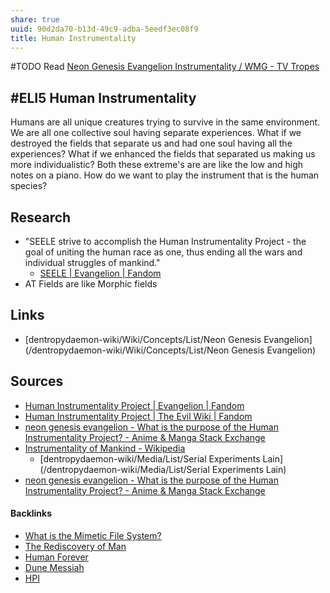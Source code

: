 ```yaml
---
share: true
uuid: 90d2da70-b13d-49c9-adba-5eedf3ec08f9
title: Human Instrumentality
---
```

#TODO Read [Neon Genesis Evangelion Instrumentality / WMG - TV Tropes](https://tvtropes.org/pmwiki/pmwiki.php/WMG/NeonGenesisEvangelionInstrumentality)

## #ELI5 Human Instrumentality

Humans are all unique creatures trying to survive in the same environment. We are all one collective soul having separate experiences. What if we destroyed the fields that separate us and had one soul having all the experiences? What if we enhanced the fields that separated us making us more individualistic? Both these extreme's are are like the low and high notes on a piano. How do we want to play the instrument that is the human species?

## Research

* "SEELE strive to accomplish the Human Instrumentality Project - the goal of uniting the human race as one, thus ending all the wars and individual struggles of mankind."
  * [SEELE | Evangelion | Fandom](https://evangelion.fandom.com/wiki/SEELE)
* AT Fields are like Morphic fields

## Links

* [dentropydaemon-wiki/Wiki/Concepts/List/Neon Genesis Evangelion](/dentropydaemon-wiki/Wiki/Concepts/List/Neon Genesis Evangelion)

## Sources

* [Human Instrumentality Project | Evangelion | Fandom](https://evangelion.fandom.com/wiki/Human_Instrumentality_Project)
* [Human Instrumentality Project | The Evil Wiki | Fandom](https://evil.fandom.com/wiki/Human_Instrumentality_Project)
* [neon genesis evangelion - What is the purpose of the Human Instrumentality Project? - Anime & Manga Stack Exchange](https://anime.stackexchange.com/questions/454/what-is-the-purpose-of-the-human-instrumentality-project)
* [Instrumentality of Mankind - Wikipedia](https://en.wikipedia.org/wiki/Instrumentality_of_Mankind)
	* [dentropydaemon-wiki/Media/List/Serial Experiments Lain](/dentropydaemon-wiki/Media/List/Serial Experiments Lain)
* [neon genesis evangelion - What is the purpose of the Human Instrumentality Project? - Anime & Manga Stack Exchange](https://anime.stackexchange.com/questions/454/what-is-the-purpose-of-the-human-instrumentality-project)

#### Backlinks

* [What is the Mimetic File System?](/d6bc0e0e-54f2-4389-a143-3bb60f8daa61)
* [The Rediscovery of Man](/a1e22b45-2551-43af-aa2d-5f4dc4c788c8)
* [Human Forever](/00842fe9-7cc5-4eb3-b7a3-ad4bef5abce0)
* [Dune Messiah](/053917a5-82f8-436b-bc18-730a4f28e983)
* [HPI](/dfda1180-e79f-4f05-880a-91f26f7c906c)